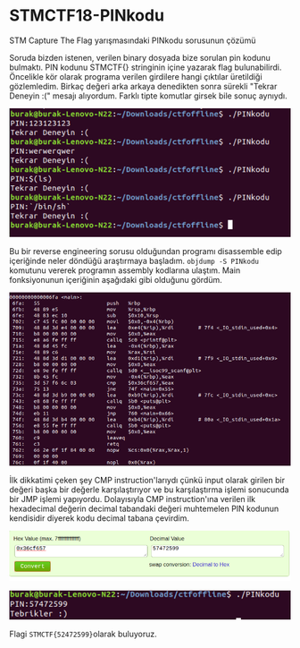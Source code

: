 # STMCTF18-PINkodu
STM Capture The Flag yarışmasındaki PINkodu sorusunun çözümü

Soruda bizden istenen, verilen binary dosyada bize sorulan pin kodunu bulmaktı. PIN kodunu STMCTF{} stringinin içine yazarak flag bulunabilirdi. Öncelikle kör olarak programa verilen girdilere hangi çıktılar üretildiği gözlemledim. 
Birkaç değeri arka arkaya denedikten sonra sürekli "Tekrar Deneyin :(" mesajı alıyordum. Farklı tipte komutlar girsek bile sonuç aynıydı.

![alt_text](https://github.com/tahtaciburak/STMCTF18-PINkodu/blob/master/Screenshot%20from%202018-11-01%2023-00-29.png)

Bu bir reverse engineering sorusu olduğundan programı disassemble edip içeriğinde neler döndüğü araştırmaya başladım. `objdump -S PINkodu` komutunu vererek programın assembly kodlarına ulaştım. Main fonksiyonunun içeriğinin aşağıdaki gibi olduğunu gördüm.

![alt_text](https://github.com/tahtaciburak/STMCTF18-PINkodu/blob/master/Screenshot%20from%202018-11-01%2023-14-36.png)


İlk dikkatimi çeken şey CMP instruction'larıydı çünkü input olarak girilen bir değeri başka bir değerle karşılaştırıyor ve bu karşılaştırma işlemi sonucunda bir JMP işlemi yapıyordu. Dolayısıyla CMP instruction'ına verilen ilk hexadecimal değerin decimal tabandaki değeri muhtemelen PIN kodunun kendisidir diyerek kodu decimal tabana çevirdim.

![alt_text](https://github.com/tahtaciburak/STMCTF18-PINkodu/blob/master/Screenshot%20from%202018-11-01%2023-15-52.png)

![alt_text](https://github.com/tahtaciburak/STMCTF18-PINkodu/blob/master/Screenshot%20from%202018-11-01%2023-16-36.png)

Flagi `STMCTF{52472599}`olarak buluyoruz.

